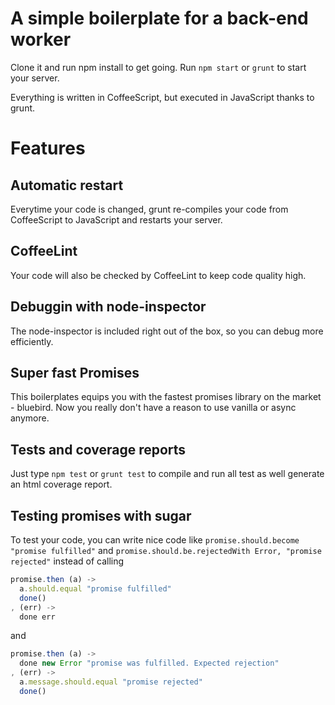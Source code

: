 A simple boilerplate for a back-end worker
=================

Clone it and run npm install to get going. Run ```npm start``` or ```grunt``` to start your server.

Everything is written in CoffeeScript, but executed in JavaScript thanks to grunt.

# Features

## Automatic restart

Everytime your code is changed, grunt re-compiles your code from CoffeeScript to JavaScript and restarts your server.

## CoffeeLint

Your code will also be checked by CoffeeLint to keep code quality high.

## Debuggin with node-inspector

The node-inspector is included right out of the box, so you can debug more efficiently.

## Super fast Promises

This boilerplates equips you with the fastest promises library on the market - bluebird. Now you really don't have a reason to use vanilla or async anymore.

## Tests and coverage reports

Just type ```npm test``` or ```grunt test``` to compile and run all test as well generate an html coverage report.

## Testing promises with sugar

To test your code, you can write nice code like ```promise.should.become "promise fulfilled"``` and ```promise.should.be.rejectedWith Error, "promise rejected"``` instead of calling

```javascript
promise.then (a) ->
  a.should.equal "promise fulfilled"
  done()
, (err) ->
  done err
```

and

```javascript
promise.then (a) ->
  done new Error "promise was fulfilled. Expected rejection"
, (err) ->
  a.message.should.equal "promise rejected"
  done()
```
